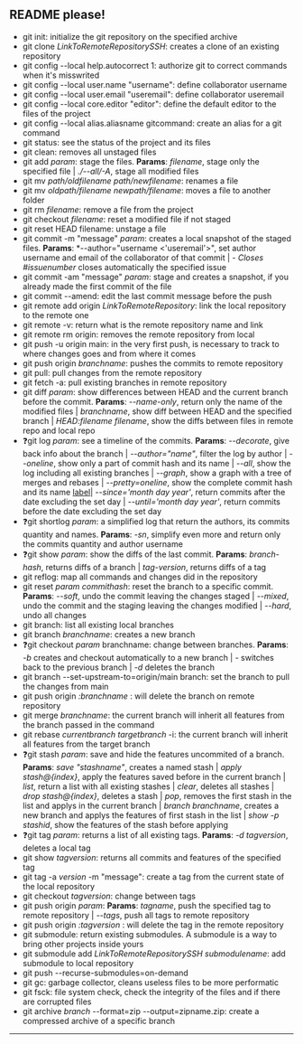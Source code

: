 ## README please!
- git init: initialize the git repository on the specified archive
- git clone *LinkToRemoteRepositorySSH*: creates a clone of an existing repository
- git config --local help.autocorrect 1: authorize git to correct commands when it's misswrited
- git config --local user.name "username": define collaborator username
- git config --local user.email "useremail": define collaborator useremail
- git config --local core.editor "editor": define the default editor to the files of the project
- git config --local alias.aliasname gitcommand: create an alias for a git command
- git status: see the status of the project and its files
- git clean: removes all unstaged files
- git add *param*: stage the files. **Params**: *filename*, stage only the specified file | *./--all/-A*, stage all modified files
- git mv *path/oldfilename* *path/newfilename*: renames a file
- git mv *oldpath/filename* *newpath/filename*: moves a file to another folder
- git rm *filename*: remove a file from the project
- git checkout *filename*: reset a modified file if not staged
- git reset HEAD filename: unstage a file
- git commit -m "message" *param*: creates a local snapshot of the staged files. **Params**: *--author="username <'useremail'>", set author username and email of the collaborator of that commit | *- Closes #issuenumber* closes automatically the specified issue
- git commit -am "message" *param*: stage and creates a snapshot, if you already made the first commit of the file
- git commit --amend: edit the last commit message before the push
- git remote add origin *LinkToRemoteRepository*: link the local repository to the remote one
- git remote -v: return what is the remote repository name and link
- git remote rm origin: removes the remote repository from local
- git push -u origin main: in the very first push, is necessary to track to where changes goes and from where it comes
- git push origin *branchname*: pushes the commits to remote repository
- git pull: pull changes from the remote repository
- git fetch -a: pull existing branches in remote repository
- git diff *param*: show differences between HEAD and the current branch before the commit. **Params**: *--name-only*, return only the name of the modified files | *branchname*, show diff between HEAD and the specified branch | *HEAD:filename filename*, show the diffs between files in remote repo and local repo
- :question:git log *param*: see a timeline of the commits. **Params**: *--decorate*, give back info about the branch | *--author="name"*, filter the log by author | *--oneline*, show only a part of commit hash and its name | *--all*, show the log including all existing branches | *--graph*, show a graph with a tree of merges and rebases | *--pretty=oneline*, show the complete commit hash and its name [label](https://app.slack.com/client/T033K0030/C02FB7YJV19/thread/G01BBE3C86L-1680294302.617859)| *--since='month day year'*, return commits after the date excluding the set day | *--until='month day year'*, return commits before the date excluding the set day
- :question:git shortlog *param*: a simplified log that return the authors, its commits quantity and names. **Params**: *-sn*, simplify even more and return only the commits quantity and author username
- :question:git show *param*: show the diffs of the last commit. **Params**: *branch-hash*, returns diffs of a branch | *tag-version*, returns diffs of a tag
- git reflog: map all commands and changes did in the repository
- git reset *param* *commithash*: reset the branch to a specific commit. **Params**: *--soft*, undo the commit leaving the changes staged | *--mixed*, undo the commit and the staging leaving the changes modified | *--hard*, undo all changes
- git branch: list all existing local branches
- git branch *branchname*: creates a new branch
- :question:git checkout *param* branchname: change between branches. **Params**: *-b* creates and checkout automatically to a new branch | *-* switches back to the previous branch | *-d* deletes the branch
- git branch --set-upstream-to=origin/main branch: set the branch to pull the changes from main
- git push origin *:branchname* : will delete the branch on remote repository
- git merge *branchname*: the current branch will inherit all features from the branch passed in the command
- git rebase *currentbranch* *targetbranch* -i: the current branch will inherit all features from the target branch
- :question:git stash *param*: save and hide the features uncommited of a branch. **Params**: *save "stashname"*, creates a named stash | *apply stash@{index}*, apply the features saved before in the current branch | *list*, return a list with all existing stashes | *clear*, deletes all stashes | *drop stash@{index}*, deletes a stash | *pop*, removes the first stash in the list and applys in the current branch | *branch branchname*, creates a new branch and applys the features of first stash in the list | *show -p stashid*, show the features of the stash before applying
- :question:git tag *param*: returns a list of all existing tags. **Params**: *-d tagversion*, deletes a local tag
- git show *tagversion*: returns all commits and features of the specified tag
- git tag -a *version* -m "message": create a tag from the current state of the local repository
- git checkout *tagversion*: change between tags
- git push origin *param*: **Params**: *tagname*, push the specified tag to remote repository | *--tags*, push all tags to remote repository
- git push origin *:tagversion* : will delete the tag in the remote repository
- git submodule: return existing submodules. A submodule is a way to bring other projects inside yours
- git submodule add *LinkToRemoteRepositorySSH* *submodulename*: add submodule to local repository
- git push --recurse-submodules=on-demand
- git gc: garbage collector, cleans useless files to be more performatic
- git fsck: file system check, check the integrity of the files and if there are corrupted files
- git archive *branch* --format=zip --output=zipname.zip: create a compressed archive of a specific branch
---